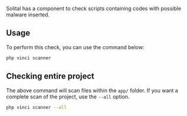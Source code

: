 Solital has a component to check scripts containing codes with possible malware inserted.

## Usage

To perform this check, you can use the command below:

```bash
php vinci scanner
```

## Checking entire project

The above command will scan files within the `app/` folder. If you want a complete scan of the project, use the `--all` option.

```bash
php vinci scanner --all
```